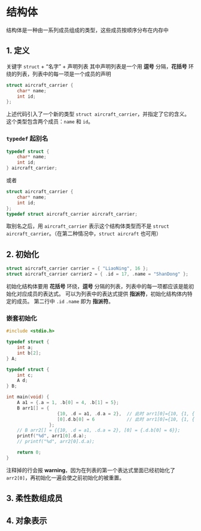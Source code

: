 # 结构体

结构体是一种由一系列成员组成的类型，这些成员按顺序分布在内存中

## 1. 定义

关键字 `struct` + “名字” + 声明列表
其中声明列表是一个用 **逗号** 分隔，**花括号** 环绕的列表，列表中的每一项是一个成员的声明

```c
struct aircraft_carrier {
    char* name;
    int id;
};
```

上述代码引入了一个新的类型 `struct aircraft_carrier`，并指定了它的含义。
这个类型包含两个成员：`name` 和 `id`。

### `typedef` 起别名

```c
typedef struct {
    char* name;
    int id;
} aircraft_carrier;
```

或者

```c
struct aircraft_carrier {
    char* name;
    int id;
};
typedef struct aircraft_carrier aircraft_carrier;
```

取别名之后，用 `aircraft_carrier` 表示这个结构体类型而不是 `struct aircraft_carrier`。（在第二种情况中，`struct aircraft` 也可用）

## 2. 初始化

```c
struct aircraft_carrier carrier = { "LiaoNing", 16 };
struct aircraft_carrier carrier2 = { .id = 17, .name = "ShanDong" };
```

初始化结构体要用 **花括号** 环绕，**逗号** 分隔的列表，列表中的每一项都应该是能初始化对应成员的表达式。
可以为列表中的表达式提供 **指派符**，初始化结构体内特定的成员。
第二行中 `.id` `.name` 即为 **指派符**。

### 嵌套初始化

```c
#include <stdio.h>

typedef struct {
    int a;
    int b[2];
} A;

typedef struct {
    int c;
    A d;
} B;

int main(void) {
    A a1 = {.a = 1, .b[0] = 4, .b[1] = 5};
    B arr1[] = {
                   {10, .d = a1, .d.a = 2},  // 此时 arr1[0]={10, {1, {4, 5} } };
                   [0].d.b[0] = 6            // 此时 arr1[0]={10, {1, {6, 5} } };
                };
    // B arr2[] = {{10, .d = a1, .d.a = 2}, [0] = {.d.b[0] = 6}};
    printf("%d", arr1[0].d.a);
    // printf("%d", arr2[0].d.a);

    return 0;
}
```

注释掉的行会报 **warning**，因为在列表的第一个表达式里面已经初始化了 `arr2[0]`，再初始化一遍会使之前初始化的被重置。

## 3. 柔性数组成员

## 4. 对象表示
